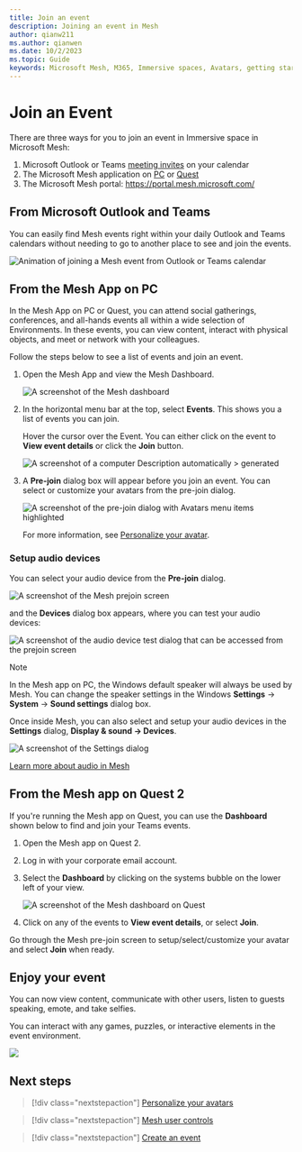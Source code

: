```yaml
---
title: Join an event
description: Joining an event in Mesh
author: qianw211    
ms.author: qianwen
ms.date: 10/2/2023
ms.topic: Guide
keywords: Microsoft Mesh, M365, Immersive spaces, Avatars, getting started, documentation, features
---
```


# Join an Event

There are three ways for you to join an event in Immersive space in Microsoft Mesh:

1. Microsoft Outlook or Teams [meeting invites](#from-microsoft-outlook-and-teams) on your calendar
1. The Microsoft Mesh application on [PC](#from-the-mesh-app-on-pc) or [Quest](#from-the-mesh-app-on-quest-2)
1. The Microsoft Mesh portal: https://portal.mesh.microsoft.com/ 


## From Microsoft Outlook and Teams

You can easily find Mesh events right within your daily Outlook and Teams calendars without needing to go to another place to see and join the events.

![Animation of joining a Mesh event from Outlook or Teams calendar](media/mesh-entry-points.gif)

## From the Mesh App on PC

In the Mesh App on PC or Quest, you can attend social gatherings, conferences, and all-hands events all within a wide selection of Environments. In these events, you can view content, interact with physical objects, and meet or network with your colleagues.

Follow the steps below to see a list of events and join an event.

1. Open the Mesh App and view the Mesh Dashboard.

    ![A screenshot of the Mesh dashboard](media/mesh-dashboard.png)

2. In the horizontal menu bar at the top, select **Events**. This shows
    you a list of events you can join.

    Hover the cursor over the Event. You can either click on the event to **View event details** or click the **Join** button.

    ![A screenshot of a computer Description automatically > generated](media/dashboard-view-event.png)

3. A **Pre-join** dialog box will appear before you join an event. You can select or customize your avatars from the pre-join dialog.

    ![A screenshot of the pre-join dialog with Avatars menu items highlighted](media/prejoin-dialog-avatars.png)

    For more information, see [Personalize your avatar](avatars.md).

### Setup audio devices

You can select your audio device from the **Pre-join** dialog.

![A screenshot of the Mesh prejoin screen](media/prejoin-dialog-audio.png)

and the **Devices** dialog box appears, where you can test your audio devices:

![A screenshot of the audio device test dialog that can be accessed from the prejoin screen](media/audio-device-test-ui.png)

>[!Note] 
>In the Mesh app on PC, the Windows default speaker will always be used by Mesh. You can change the speaker settings in the Windows **Settings** -\> **System** -\> **Sound settings** dialog box.

Once inside Mesh, you can also select and setup your audio devices in the **Settings** dialog, **Display & sound -> Devices**.

![A screenshot of the Settings dialog](media/settings-audio-devices.png)

[Learn more about audio in Mesh](../Resources/mesh-troubleshooting.md#audio-setup-in-mesh)

## From the Mesh app on Quest 2

If you're running the Mesh app on Quest, you can use the **Dashboard**
shown below to find and join your Teams events.

1. Open the Mesh app on Quest 2.

2. Log in with your corporate email account.

3. Select the **Dashboard** by clicking on the systems bubble on the lower left of your view.

    ![A screenshot of the Mesh dashboard on Quest](media/mesh-dashboard.png)

4. Click on any of the events to **View event details**, or select **Join**.

Go through the Mesh pre-join screen to setup/select/customize your avatar and select **Join** when ready.

## Enjoy your event

You can now view content, communicate with other users, listen to guests speaking, emote, and take selfies.

You can interact with any games, puzzles, or interactive elements in the event environment.

![](media/image135.png)

## Next steps

   > [!div class="nextstepaction"]
   > [Personalize your avatars](avatars.md)

   > [!div class="nextstepaction"]
   > [Mesh user controls](mesh-user-controls.md#mesh-controls-overview)

   > [!div class="nextstepaction"]
   > [Create an event](events-guide/create-event.md)